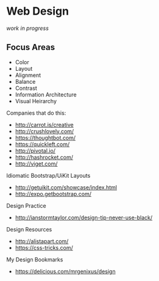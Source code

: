# Web Design
*work in progress*
## Focus Areas
- Color
- Layout
- Alignment
- Balance
- Contrast
- Information Architecture
- Visual Heirarchy

Companies that do this:
- http://carrot.is/creative
- http://crushlovely.com/
- https://thoughtbot.com/
- https://quickleft.com/
- http://pivotal.io/
- http://hashrocket.com/
- http://viget.com/

Idiomatic Bootstrap/UiKit Layouts
- http://getuikit.com/showcase/index.html
- http://expo.getbootstrap.com/

Design Practice
- http://ianstormtaylor.com/design-tip-never-use-black/

Design Resources
- http://alistapart.com/
- https://css-tricks.com/

My Design Bookmarks
- https://delicious.com/mrgenixus/design
